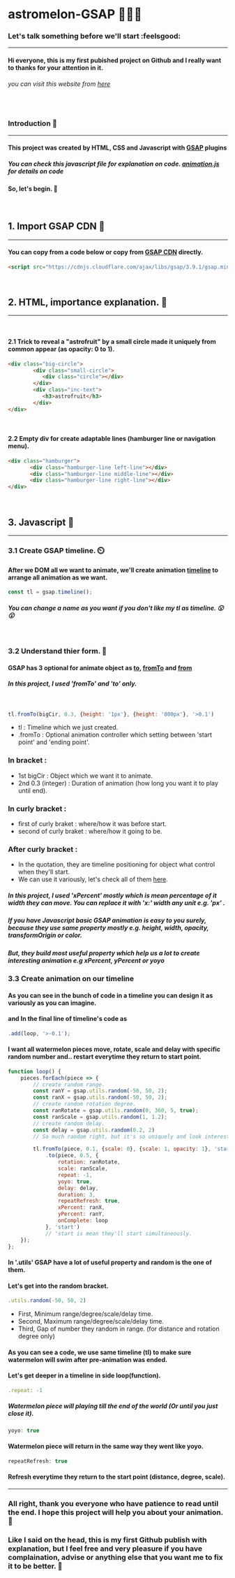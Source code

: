 # astromelon-GSAP 🍉🧑‍🚀

### Let's talk something before we'll start  :feelsgood:
____________
#### Hi everyone, this is my first pubished project on Github and I really want to thanks for your attention in it. 
###### you can visit this website from [here](https://napatt-c.github.io/astromelon-GSAP/)

<br> 

### Introduction 🧦
____________

#### This project was created by HTML, CSS and Javascript with [GSAP](https://greensock.com) plugins

##### You can check this javascript file for explanation on code. [animation.js](https://github.com/Napatt-C/astromelon-GSAP/blob/main/animation.js) for details on code

#### So, let's begin. :dash:

<br>

## 1. Import GSAP CDN 🧦
_____________

#### You can copy from a code below or copy from [GSAP CDN](https://greensock.com/docs/v3/Installation) directly.

```html
<script src="https://cdnjs.cloudflare.com/ajax/libs/gsap/3.9.1/gsap.min.js"></script>
```
<br>

## 2. HTML, importance explanation. 🍊
______________

<br>

#### 2.1 Trick to reveal a "astrofruit" by a small circle made it uniquely from common appear (as opacity: 0 to 1).
```html
<div class="big-circle">
        <div class="small-circle">
           <div class="circle"></div>
        </div>
        <div class="inc-text">
           <h3>astrofruit</h3>
        </div>
</div>
```
<br>

#### 2.2 Empty div for create adaptable lines (hamburger line or navigation menu).
```html
<div class="hamburger">
       <div class="hamburger-line left-line"></div>
       <div class="hamburger-line middle-line"></div>
       <div class="hamburger-line right-line"></div>
</div>
```

<br>

## 3. Javascript :banana:
_________________

### 3.1 Create GSAP timeline. ⏲️

#### After we DOM all we want to animate, we'll create animation [timeline](https://greensock.com/docs/v3/GSAP/Timeline) to arrange all animation as we want.
```js
const tl = gsap.timeline();
```
##### You can change a name as you want if you don't like my tl as timeline. 😮	:open_mouth:

<br>

### 3.2 Understand thier form. 🦾

#### GSAP has 3 optional for animate object as [to](https://greensock.com/docs/v3/GSAP/gsap.to()), [fromTo](https://greensock.com/docs/v3/GSAP/gsap.fromTo()) and [from](https://greensock.com/docs/v3/GSAP/gsap.from())
##### In this project, I used 'fromTo' and 'to' only. 
<br>

```js
tl.fromTo(bigCir, 0.3, {height: '1px'}, {height: '800px'}, '>0.1')
```
* tl : Timeline which we just created.
* .fromTo : Optional animation controller which setting between 'start point' and 'ending point'.
### In bracket : 
* 1st bigCir : Object which we want it to animate.
* 2nd 0.3 (integer) : Duration of animation (how long you want it to play until end). 
### In curly bracket :
* first of curly braket : where/how it was before start.
* second of curly braket : where/how it going to be.
### After curly bracket :
* In the quotation, they are timeline positioning for object what control when they'll start.
* We can use it variously, let's check all of them [here](https://greensock.com/docs/v3/GSAP/Timeline).
##### In this project, I used 'xPercent' mostly which is mean percentage of it width they can move. You can replace it with 'x:' width any unit e.g. 'px' . 
##### If you have Javascript basic GSAP animation is easy to you surely, because they use same property mostly e.g. height, width, opacity, transformOrigin or color. 
##### But, they build most useful property which help us a lot to create interesting animation e.g xPercent, yPercent or yoyo


### 3.3 Create animation on our timeline 

#### As you can see in the bunch of code in a timeline you can design it as variously as you can imagine. 
#### and In the final line of timeline's code as 
```js
.add(loop, '>-0.1');
```
#### I want all watermelon pieces move, rotate, scale and delay with specific random number and.. restart everytime they return to start point.
```js
function loop() {
    pieces.forEach(piece => {
        // create random range.
        const ranY = gsap.utils.random(-50, 50, 2);
        const ranX = gsap.utils.random(-50, 50, 2);
        // create random rotation degree.
        const ranRotate = gsap.utils.random(0, 360, 5, true);
        const ranScale = gsap.utils.random(1, 1.2);
        // create random delay.
        const delay = gsap.utils.random(0.2, 2)
        // So much random right, but it's so uniquely and look interesting (maybe, for me only).

        tl.fromTo(piece, 0.1, {scale: 0}, {scale: 1, opacity: 1}, 'start')
            .to(piece, 0.5, {
                rotation: ranRotate,
                scale: ranScale,
                repeat: -1,
                yoyo: true,
                delay: delay,
                duration: 3, 
                repeatRefresh: true,
                xPercent: ranX,
                yPercent: ranY,
                onComplete: loop
            }, 'start')
            // 'start is mean they'll start simultaneously.
    });
};
```

#### In '.utils' GSAP have a lot of useful property and random is the one of them.

#### Let's get into the random bracket.
```js
.utils.random(-50, 50, 2)
```
* First, Minimum range/degree/scale/delay time.
* Second, Maximum range/degree/scale/delay time.
* Third, Gap of number they random in range. (for distance and rotation degree only)

#### As you can see a code, we use same timeline (tl) to make sure watermelon will swim after pre-animation was ended.
#### Let's get deeper in a timeline in side loop(function).

```js
.repeat: -1
```
##### Watermelon piece will playing till the end of the world (Or until you just close it).

```js
yoyo: true
```
#### Watermelon piece will return in the same way they went like yoyo.

```js
repeatRefresh: true
```
#### Refresh everytime they return to the start point (distance, degree, scale).

________________

### All right, thank you everyone who have patience to read until the end. I hope this project will help you about your animation. :pray:
### Like I said on the head, this is my first Github publish with explanation, but I feel free and very pleasure if you have complaination, advise or anything else that you want me to fix it to be better. :open_hands:

